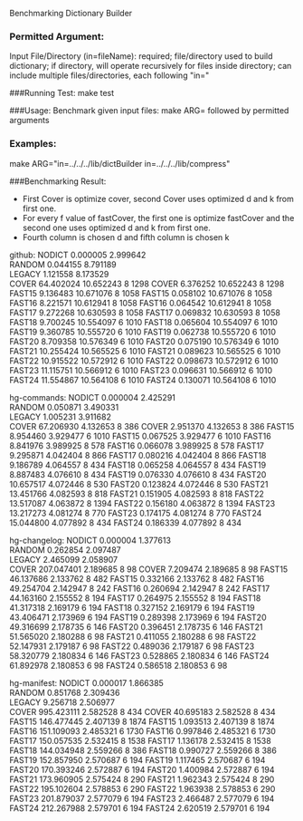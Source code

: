 Benchmarking Dictionary Builder

### Permitted Argument:
Input File/Directory (in=fileName): required; file/directory used to build dictionary; if directory, will operate recursively for files inside directory; can include multiple files/directories, each following "in="

###Running Test:
make test

###Usage:
Benchmark given input files: make ARG= followed by permitted arguments

### Examples:
make ARG="in=../../../lib/dictBuilder in=../../../lib/compress"

###Benchmarking Result:
- First Cover is optimize cover, second Cover uses optimized d and k from first one.
- For every f value of fastCover, the first one is optimize fastCover and the second one uses optimized d and k from first one.
- Fourth column is chosen d and fifth column is chosen k

github:
NODICT       0.000005       2.999642        
RANDOM       0.044155       8.791189        
LEGACY       1.121558       8.173529        
COVER       64.402024       10.652243        8          1298
COVER       6.376252       10.652243        8          1298
FAST15       9.136483       10.671076        8          1058
FAST15       0.058102       10.671076        8          1058
FAST16       8.221571       10.612941        8          1058
FAST16       0.064542       10.612941        8          1058
FAST17       9.272268       10.630593        8          1058
FAST17       0.069832       10.630593        8          1058
FAST18       9.700245       10.554097        6          1010
FAST18       0.065604       10.554097        6          1010
FAST19       9.360785       10.555720        6          1010
FAST19       0.062738       10.555720        6          1010
FAST20       8.709358       10.576349        6          1010
FAST20       0.075190       10.576349        6          1010
FAST21       10.255424       10.565525        6          1010
FAST21       0.089623       10.565525        6          1010
FAST22       10.915522       10.572912        6          1010
FAST22       0.098673       10.572912        6          1010
FAST23       11.115751       10.566912        6          1010
FAST23       0.096631       10.566912        6          1010
FAST24       11.554867       10.564108        6          1010
FAST24       0.130071       10.564108        6          1010

hg-commands:
NODICT       0.000004       2.425291        
RANDOM       0.050871       3.490331        
LEGACY       1.005231       3.911682        
COVER       67.206930       4.132653        8          386
COVER       2.951370       4.132653        8          386
FAST15       8.954460       3.929477        6          1010
FAST15       0.067525       3.929477        6          1010
FAST16       8.841976       3.989925        8          578
FAST16       0.066078       3.989925        8          578
FAST17       9.295871       4.042404        8          866
FAST17       0.080216       4.042404        8          866
FAST18       9.186789       4.064557        8          434
FAST18       0.065258       4.064557        8          434
FAST19       8.887483       4.076610        8          434
FAST19       0.076330       4.076610        8          434
FAST20       10.657517       4.072446        8          530
FAST20       0.123824       4.072446        8          530
FAST21       13.451766       4.082593        8          818
FAST21       0.151905       4.082593        8          818
FAST22       13.517087       4.063872        8          1394
FAST22       0.156180       4.063872        8          1394
FAST23       13.217273       4.081274        8          770
FAST23       0.174175       4.081274        8          770
FAST24       15.044800       4.077892        8          434
FAST24       0.186339       4.077892        8          434

hg-changelog:
NODICT       0.000004       1.377613        
RANDOM       0.262854       2.097487        
LEGACY       2.465099       2.058907        
COVER       207.047401       2.189685        8          98
COVER       7.209474       2.189685        8          98
FAST15       46.137686       2.133762        8          482
FAST15       0.332166       2.133762        8          482
FAST16       49.254704       2.142947        8          242
FAST16       0.260694       2.142947        8          242
FAST17       44.163160       2.155552        8          194
FAST17       0.264975       2.155552        8          194
FAST18       41.317318       2.169179        6          194
FAST18       0.327152       2.169179        6          194
FAST19       43.406471       2.173969        6          194
FAST19       0.289398       2.173969        6          194
FAST20       49.316699       2.178735        6          146
FAST20       0.396451       2.178735        6          146
FAST21       51.565020       2.180288        6          98
FAST21       0.411055       2.180288        6          98
FAST22       52.147931       2.179187        6          98
FAST22       0.489036       2.179187        6          98
FAST23       58.320779       2.180834        6          146
FAST23       0.528865       2.180834        6          146
FAST24       61.892978       2.180853        6          98
FAST24       0.586518       2.180853        6          98

hg-manifest:
NODICT       0.000017       1.866385        
RANDOM       0.851768       2.309436        
LEGACY       9.256718       2.506977        
COVER       995.423111       2.582528        8          434
COVER       40.695183       2.582528        8          434
FAST15       146.477445       2.407139        8          1874
FAST15       1.093513       2.407139        8          1874
FAST16       151.109093       2.485321        6          1730
FAST16       0.997846       2.485321        6          1730
FAST17       150.057535       2.532415        8          1538
FAST17       1.136178       2.532415        8          1538
FAST18       144.034948       2.559266        8          386
FAST18       0.990727       2.559266        8          386
FAST19       152.857950       2.570687        6          194
FAST19       1.117465       2.570687        6          194
FAST20       170.393246       2.572887        6          194
FAST20       1.400984       2.572887        6          194
FAST21       173.960905       2.575424        8          290
FAST21       1.962343       2.575424        8          290
FAST22       195.102604       2.578853        6          290
FAST22       1.963938       2.578853        6          290
FAST23       201.879037       2.577079        6          194
FAST23       2.466487       2.577079        6          194
FAST24       212.267988       2.579701        6          194
FAST24       2.620519       2.579701        6          194
